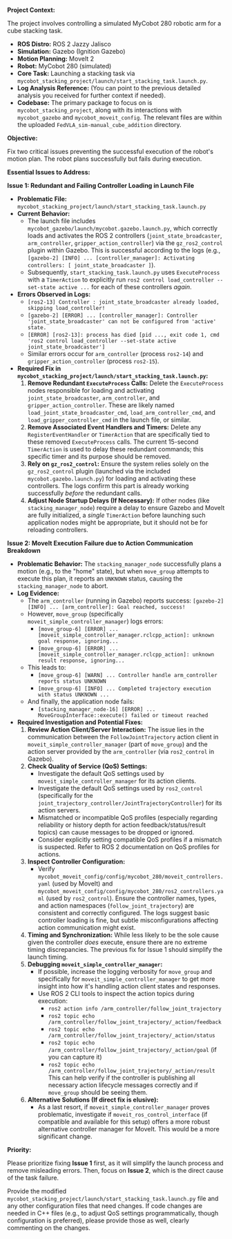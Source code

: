 **Project Context:**

The project involves controlling a simulated MyCobot 280 robotic arm for a cube stacking task.
* **ROS Distro:** ROS 2 Jazzy Jalisco
* **Simulation:** Gazebo (Ignition Gazebo)
* **Motion Planning:** MoveIt 2
* **Robot:** MyCobot 280 (simulated)
* **Core Task:** Launching a stacking task via `mycobot_stacking_project/launch/start_stacking_task.launch.py`.
* **Log Analysis Reference:** (You can point to the previous detailed analysis you received for further context if needed).
* **Codebase:** The primary package to focus on is `mycobot_stacking_project`, along with its interactions with `mycobot_gazebo` and `mycobot_moveit_config`. The relevant files are within the uploaded `FedVLA_sim-manual_cube_addition` directory.

**Objective:**

Fix two critical issues preventing the successful execution of the robot's motion plan. The robot plans successfully but fails during execution.

**Essential Issues to Address:**

**Issue 1: Redundant and Failing Controller Loading in Launch File**

* **Problematic File:** `mycobot_stacking_project/launch/start_stacking_task.launch.py`
* **Current Behavior:**
    * The launch file includes `mycobot_gazebo/launch/mycobot.gazebo.launch.py`, which correctly loads and activates the ROS 2 controllers (`joint_state_broadcaster`, `arm_controller`, `gripper_action_controller`) via the `gz_ros2_control` plugin within Gazebo. This is successful according to the logs (e.g., `[gazebo-2] [INFO] ... [controller_manager]: Activating controllers: [ joint_state_broadcaster ]`).
    * Subsequently, `start_stacking_task.launch.py` uses `ExecuteProcess` with a `TimerAction` to explicitly run `ros2 control load_controller --set-state active ...` for each of these controllers *again*.
* **Errors Observed in Logs:**
    * `[ros2-13] Controller : joint_state_broadcaster already loaded, skipping load_controller!`
    * `[gazebo-2] [ERROR] ... [controller_manager]: Controller 'joint_state_broadcaster' can not be configured from 'active' state.`
    * `[ERROR] [ros2-13]: process has died [pid ..., exit code 1, cmd 'ros2 control load_controller --set-state active joint_state_broadcaster']`
    * Similar errors occur for `arm_controller` (process `ros2-14`) and `gripper_action_controller` (process `ros2-15`).
* **Required Fix in `mycobot_stacking_project/launch/start_stacking_task.launch.py`:**
    1.  **Remove Redundant `ExecuteProcess` Calls:** Delete the `ExecuteProcess` nodes responsible for loading and activating `joint_state_broadcaster`, `arm_controller`, and `gripper_action_controller`. These are likely named `load_joint_state_broadcaster_cmd`, `load_arm_controller_cmd`, and `load_gripper_controller_cmd` in the launch file, or similar.
    2.  **Remove Associated Event Handlers and Timers:** Delete any `RegisterEventHandler` or `TimerAction` that are specifically tied to these removed `ExecuteProcess` calls. The current 15-second `TimerAction` is used to delay these redundant commands; this specific timer and its purpose should be removed.
    3.  **Rely on `gz_ros2_control`:** Ensure the system relies solely on the `gz_ros2_control` plugin (launched via the included `mycobot.gazebo.launch.py`) for loading and activating these controllers. The logs confirm this part is already working successfully *before* the redundant calls.
    4.  **Adjust Node Startup Delays (If Necessary):** If other nodes (like `stacking_manager_node`) require a delay to ensure Gazebo and MoveIt are fully initialized, a *single* `TimerAction` before launching such application nodes might be appropriate, but it should not be for reloading controllers.

**Issue 2: MoveIt Execution Failure due to Action Communication Breakdown**

* **Problematic Behavior:** The `stacking_manager_node` successfully plans a motion (e.g., to the "home" state), but when `move_group` attempts to execute this plan, it reports an `UNKNOWN` status, causing the `stacking_manager_node` to abort.
* **Log Evidence:**
    * The `arm_controller` (running in Gazebo) reports success: `[gazebo-2] [INFO] ... [arm_controller]: Goal reached, success!`
    * However, `move_group` (specifically `moveit_simple_controller_manager`) logs errors:
        * `[move_group-6] [ERROR] ... [moveit_simple_controller_manager.rclcpp_action]: unknown goal response, ignoring...`
        * `[move_group-6] [ERROR] ... [moveit_simple_controller_manager.rclcpp_action]: unknown result response, ignoring...`
    * This leads to:
        * `[move_group-6] [WARN] ... Controller handle arm_controller reports status UNKNOWN`
        * `[move_group-6] [INFO] ... Completed trajectory execution with status UNKNOWN ...`
    * And finally, the application node fails:
        * `[stacking_manager_node-16] [ERROR] ... MoveGroupInterface::execute() failed or timeout reached`
* **Required Investigation and Potential Fixes:**
    1.  **Review Action Client/Server Interaction:** The issue lies in the communication between the `FollowJointTrajectory` action client in `moveit_simple_controller_manager` (part of `move_group`) and the action server provided by the `arm_controller` (via `ros2_control` in Gazebo).
    2.  **Check Quality of Service (QoS) Settings:**
        * Investigate the default QoS settings used by `moveit_simple_controller_manager` for its action clients.
        * Investigate the default QoS settings used by `ros2_control` (specifically for the `joint_trajectory_controller/JointTrajectoryController`) for its action servers.
        * Mismatched or incompatible QoS profiles (especially regarding reliability or history depth for action feedback/status/result topics) can cause messages to be dropped or ignored.
        * Consider explicitly setting compatible QoS profiles if a mismatch is suspected. Refer to ROS 2 documentation on QoS profiles for actions.
    3.  **Inspect Controller Configuration:**
        * Verify `mycobot_moveit_config/config/mycobot_280/moveit_controllers.yaml` (used by MoveIt) and `mycobot_moveit_config/config/mycobot_280/ros2_controllers.yaml` (used by `ros2_control`). Ensure the controller names, types, and action namespaces (`follow_joint_trajectory`) are consistent and correctly configured. The logs suggest basic controller loading is fine, but subtle misconfigurations affecting action communication might exist.
    4.  **Timing and Synchronization:** While less likely to be the sole cause given the controller *does* execute, ensure there are no extreme timing discrepancies. The previous fix for Issue 1 should simplify the launch timing.
    5.  **Debugging `moveit_simple_controller_manager`:**
        * If possible, increase the logging verbosity for `move_group` and specifically for `moveit_simple_controller_manager` to get more insight into how it's handling action client states and responses.
        * Use ROS 2 CLI tools to inspect the action topics during execution:
            * `ros2 action info /arm_controller/follow_joint_trajectory`
            * `ros2 topic echo /arm_controller/follow_joint_trajectory/_action/feedback`
            * `ros2 topic echo /arm_controller/follow_joint_trajectory/_action/status`
            * `ros2 topic echo /arm_controller/follow_joint_trajectory/_action/goal` (if you can capture it)
            * `ros2 topic echo /arm_controller/follow_joint_trajectory/_action/result`
            This can help verify if the controller is publishing all necessary action lifecycle messages correctly and if `move_group` should be seeing them.
    6.  **Alternative Solutions (If direct fix is elusive):**
        * As a last resort, if `moveit_simple_controller_manager` proves problematic, investigate if `moveit_ros_control_interface` (if compatible and available for this setup) offers a more robust alternative controller manager for MoveIt. This would be a more significant change.

**Priority:**

Please prioritize fixing **Issue 1** first, as it will simplify the launch process and remove misleading errors. Then, focus on **Issue 2**, which is the direct cause of the task failure.

Provide the modified `mycobot_stacking_project/launch/start_stacking_task.launch.py` file and any other configuration files that need changes. If code changes are needed in C++ files (e.g., to adjust QoS settings programmatically, though configuration is preferred), please provide those as well, clearly commenting on the changes.